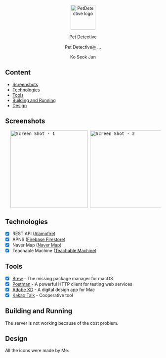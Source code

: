 <p align="center">
  <img src="https://user-images.githubusercontent.com/64264896/202858429-44405b3b-411e-4187-9253-1c71abf4a59a.png" alt="PetDetective logo" height="80">
</p>

<p align="center">
  Pet Detective
</p>

<p align="center">
    Pet Detective는 ...
</p>

<p align="center">
  Ko Seok Jun
</p>

## Content
- [Screenshots](#screenshots)
- [Technologies](#technologies)
- [Tools](#tools)
- [Building and Running](#building-and-running)
- [Design](#design)

## Screenshots
<pre>
  <img alt="Screen Shot - 1" src="https://user-images.githubusercontent.com/64264896/202649705-8bed7eea-7508-4f55-a796-6ef5e68465b0.png" width="250">&nbsp;<img alt="Screen Shot - 2" src="https://user-images.githubusercontent.com/64264896/202649926-09232204-bcac-41a6-a14f-8f2b1e244234.png" width="250">&nbsp;<img alt="Screen Shot - 3" src="https://user-images.githubusercontent.com/64264896/202649965-026976e6-6f98-4725-864f-425a0dd23cbc.png" width="250">&nbsp;<img alt="Screen Shot - 4" src="https://user-images.githubusercontent.com/64264896/202649976-5e340e52-7c60-49b6-b105-03c993ffbed4.png" width="250">&nbsp;
</pre>

## Technologies
- [x] REST API ([Alamofire](https://github.com/Alamofire/Alamofire))
- [x] APNS ([Firebase Firestore](https://developer.apple.com/documentation/usernotifications/setting_up_a_remote_notification_server/sending_notification_requests_to_apns))
- [x] Naver Map ([Naver Map](https://navermaps.github.io/ios-map-sdk/guide-ko/1.html))
- [x] Teachable Machine ([Teachable Machine](https://teachablemachine.withgoogle.com/))

## Tools
- [x] [Brew](https://github.com/Homebrew/brew) - The missing package manager for macOS
- [x] [Postman](https://www.getpostman.com) - A powerful HTTP client for testing web services
- [x] [Adobe XD](https://www.adobe.com/kr/products/xd.html) - A digital design app for Mac
- [x] [Kakao Talk](https://www.kakaocorp.com/page/service/service/KakaoTalk?lang=ko) - Cooperative tool 

## Building and Running
The server is not working because of the cost problem.

## Design
All the icons were made by Me.
